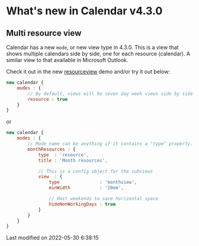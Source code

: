 # What's new in Calendar v4.3.0

## Multi resource view

Calendar has a new `mode`, or new view type in 4.3.0. This is a view that shows multiple calendars side by side, one for
each resource (calendar). A similar view to that available in Microsoft Outlook.

Check it out in the new [resourceview](../examples/resourceview) demo and/or try it out below:

<div class="external-example" data-file="Calendar/guides/whats-new/4.3.0/resourceview.js"></div>

```javascript
new calendar {
    modes : {
        // By default, views will be seven day week views side by side
        resource : true
    }
}
```

or

```javascript
new calendar {
    modes : {
        // Mode name can be anything if it contains a "type" property.
        monthResources : {
            type  : 'resource',
            title : 'Month resources',

            // This is a config object for the subviews
            view  : {
                type               : 'monthview',
                minWidth           : '20em',

                // Omit weekends to save horizontal space
                hideNonWorkingDays : true
            }
        }
    }
}
```


<p class="last-modified">Last modified on 2022-05-30 6:38:15</p>